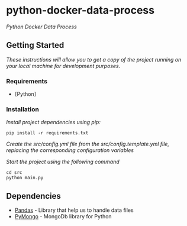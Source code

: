 # python-docker-data-process

_Python Docker Data Process_

## Getting Started
_These instructions will allow you to get a copy of the project running on your local machine for development purposes._

### Requirements

* [Python]


### Installation

_Install project dependencies using pip:_

```
pip install -r requirements.txt
```

_Create the src/config.yml file from the src/config.template.yml file, replacing the corresponding configuration variables_

_Start the project using the following command_

```
cd src
python main.py
```

## Dependencies

* [Pandas](https://pandas.pydata.org/) - Library that help us to handle data files
* [PyMongo](https://pymongo.readthedocs.io/en/stable/) - MongoDb library for Python
